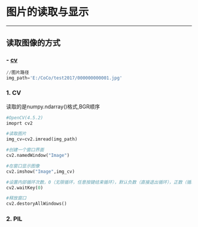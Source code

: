 # 图片的读取与显示
---

## 读取图像的方式

### - [cv](#cv)

```python
//图片路径
img_path='E:/CoCo/test2017/000000000001.jpg'
```

### 1.  <a name="cv">CV</a>

读取的是numpy.ndarray()格式,BGR顺序

```python
#OpenCV(4.5.2)
imoprt cv2

#读取图片
img_cv=cv2.imread(img_path)

#创建一个窗口界面
cv2.namedWindow("Image")

#在窗口显示图像
cv2.imshow("Image",img_cv)

#设置内部循环次数，0（无限循环，任意按键结束循环），默认负数（直接退出循环），正数（循环次数，循环结束前，任意按键结束循环）
cv2.waitKey(0)

#释放窗口
cv2.destoryAllWindows()
```

### 2. PIL



